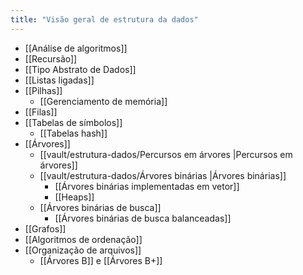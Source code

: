 ```yaml
---
title: "Visão geral de estrutura da dados"
---
```



- [[Análise de algoritmos]]
- [[Recursão]]
- [[Tipo Abstrato de Dados]]
- [[Listas ligadas]]
- [[Pilhas]]
	- [[Gerenciamento de memória]]
- [[Filas]]
- [[Tabelas de símbolos]]
	- [[Tabelas hash]]
- [[Árvores]]
	- [[vault/estrutura-dados/Percursos em árvores |Percursos em árvores]]
	- [[vault/estrutura-dados/Árvores binárias |Árvores binárias]]
		- [[Árvores binárias implementadas em vetor]]
		- [[Heaps]]
	- [[Árvores binárias de busca]]
		- [[Árvores binárias de busca balanceadas]]
- [[Grafos]]
- [[Algoritmos de ordenação]]
- [[Organização de arquivos]]
	- [[Árvores B]] e [[Árvores B+]]
